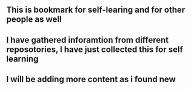 ## This is bookmark for self-learing and for other people as well
## I have gathered inforamtion from different reposotories, I have just collected this for self learning
## I will be adding more content as i found new